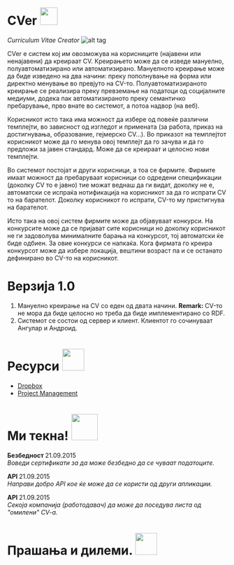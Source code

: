 # CVer <img src="http://cdn.flaticon.com/png/256/31625.png" height="40px" style="display: inline-block" />
<i>Curriculum Vitae Creator</i>
![alt tag](http://inspirationfeed.com/wp-content/uploads/2011/04/Music-resume.jpg)

CVer е систем кој им овозможува на корисниците (најавени или ненајавени) да креираат CV. Креирањето може да се изведе мануелно, полуавтоматизирано или автоматизирано. Мануелното креирање може да биде изведено на два начини: преку пополнување на форма или директно менување во превјуто на CV-то. Полуавтоматизираното креирање се реализира преку превземање на податоци од социјалните медиуми, додека пак автоматизираното преку семантичко пребарување, прво внате во системот, а потоа надвор (на веб).

Корисникот исто така има можност да избере од повеќе различни темплејти, во зависност од изгледот и примената (за работа, приказ на достигнувања, образование, гејмерско CV...). Во приказот на темплејтот корисникот може да го менува овој темплејт да го зачува и да го предложи за јавен стандард. Може да се креираат и целосно нови темплејти.

Во системот постојат и други корисници, а тоа се фирмите. Фирмите имаат можност да пребаруваат корисници со одредени спецификации (доколку CV то е јавно) тие можат веднаш да ги видат, доколку не е, автоматски се испраќа нотификација на корисникот за да го испрати CV то на барателот. Доколку корисникот го испрати, CV-то му пристигнува на барателот.

Исто така на овој систем фирмите може да објавуваат конкурси. На конкурсите може да се пријават сите корисници но доколку корисникот не ги задоволува минималните барања на конкурсот, тој автоматски ќе биде одбиен. За овие конкурси се напкаќа. Кога фирмата го креира конкурсот може да избере локација, вештини возраст па и се останато дефинирано во CV-то на корисникот.

# Верзија 1.0

1. Мануелно креирање на CV со еден од двата начини.
<b>Remark: </b> CV-то не мора да биде целосно но треба да биде имплементирано со RDF.
2. Системот се состои од сервер и клиент. Клиентот го сочинуваат Ангулар и Андроид.


# Ресурси <img src="https://s-media-cache-ak0.pinimg.com/236x/c6/a6/eb/c6a6ebcd1a2d9ecbd4311f8a4048c3c2.jpg" height="50px" />

<ul>
  <li>
    <a href="https://www.dropbox.com/sh/u0wknr58jo7hvbg/AABwkSeSJUZvkk_J4lgzcZfwa?dl=0" target="_blank">Dropbox</a>
  </li>
  <li>
    <a href="https://teamcver.visualstudio.com/DefaultCollection/CVer/_backlogs/taskboard/Design%20and%20Development#fullScreen=true" target="_blank">Project Management</a>
  </li>
</ul>

# Ми текна! <img src="https://tagesgeldheute.com/wp-content/uploads/2014/05/einfall.png" height="60px" style="display: inline-block" />

<p>
  <strong> Безбедност </strong> 21.09.2015 <br />
  <i> Воведи сертификати за да може безбедно да се чуваат податоците.  </i>
</p>

<p>
  <strong> API </strong> 21.09.2015 <br />
  <i> Направи добро API кое ќе може да се користи од други апликации.  </i>
</p>

<p>
  <strong> API </strong> 21.09.2015 <br />
  <i> Секоја компанија (работодавач) да може да поседува листа од "омилени" CV-a.  </i>
</p>

# Прашања и дилеми. <img src="http://eoi-eivissa.com/images/stories/recursos/question%202.png" height="50px" style="display: inline-block" />
